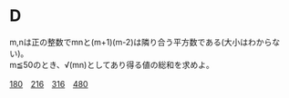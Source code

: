 # D
m,nは正の整数でmnと(m+1)(m-2)は隣り合う平方数である(大小はわからない)。<br>
m≦50のとき、√(mn)としてあり得る値の総和を求めよ。

[180](210.md)　[216](382.md)　[316](382.md)　[480](382.md)